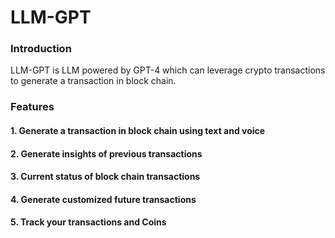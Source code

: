 # LLM-GPT

### Introduction
LLM-GPT is LLM powered by GPT-4 which can leverage crypto transactions to generate a transaction in block chain.

### Features
#### 1. Generate a transaction in block chain using text and voice
#### 2. Generate insights of previous transactions
#### 3. Current status of block chain transactions
#### 4. Generate customized future transactions
#### 5. Track your transactions and Coins



































































































































































































